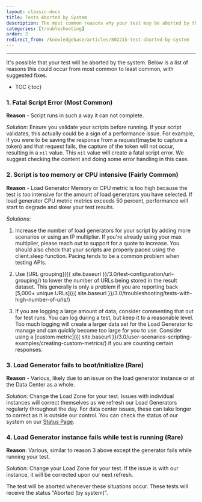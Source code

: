 ```yaml
---
layout: classic-docs
title: Tests Aborted by System
description: The most common reasons why your test may be aborted by the system.
categories: [troubleshooting]
order: 2
redirect_from: /knowledgebase/articles/802215-test-aborted-by-system
---
```


***

It's possible that your test will be aborted by the system. Below is a list of reasons this could occur from most common to least common, with suggested fixes.

- TOC
{:toc}

### 1. Fatal Script Error (Most Common)

**Reason** - Script runs in such a way it can not complete.

_Solution_: Ensure you validate your scripts before running.  If your script validates, this actually could be a sign of a performance issue.  For example, if you were to be saving the response from a request(maybe to capture a token) and that request fails, the capture of the token will not occur, resulting in a `nil` value. This `nil` value will create a fatal script error. We suggest checking the content and doing some error handling in this case.

### 2. Script is too memory or CPU intensive (Fairly Common)

**Reason** - Load Generator Memory or CPU metric is too high because the test is too intensive for the amount of load generators you have selected. If load generator CPU metric metrics exceeds 50 percent, performance will start to degrade and skew your test results.

_Solutions_:

1. Increase the number of load generators for your script by adding more scenarios or using an IP multiplier. If you're already using your max multiplier, please reach out to support for a quote to increase.
You should also check that your scripts are properly paced using the client.sleep function. Pacing tends to be a common problem when testing APIs.

2. Use [URL grouping]({{ site.baseurl }}/3.0/test-configuration/url-grouping/) to lower the number of URLs being stored in the result dataset.  This generally is only a problem if you are reporting back [5,000+ unique URLs]({{ site.baseurl }}/3.0/troubleshooting/tests-with-high-number-of-urls/)

3. If you are logging a large amount of data, consider commenting that out for test runs.  You can log during a test, but keep it to a reasonable level.  Too much logging will create a larger data set for the Load Generator to manage and can quickly become too large for you to use.  Consider using a [custom metric]({{ site.baseurl }}/3.0/user-scenarios-scripting-examples/creating-custom-metrics/) if you are counting certain responses.

### 3. Load Generator fails to boot/initialize (Rare)

**Reason** - Various, likely due to an issue on the load generator instance or at the Data Center as a whole.

_Solution_:  Change the Load Zone for your test. Issues with individual instances will correct themselves as we refresh our Load Generators regularly throughout the day. For data center issues, these can take longer to correct as it is outside our control. You can check the status of our system on our [Status Page](http://status.loadimpact.com/).

### 4. Load Generator instance fails while test is running (Rare)

**Reason**: Various, similar to reason 3 above except the generator fails while running your test.

_Solution_: Change your Load Zone for your test.  If the issue is with our instance, it will be corrected upon our next refresh.


The test will be aborted whenever these situations occur. These tests will receive the status “Aborted (by system)”.
